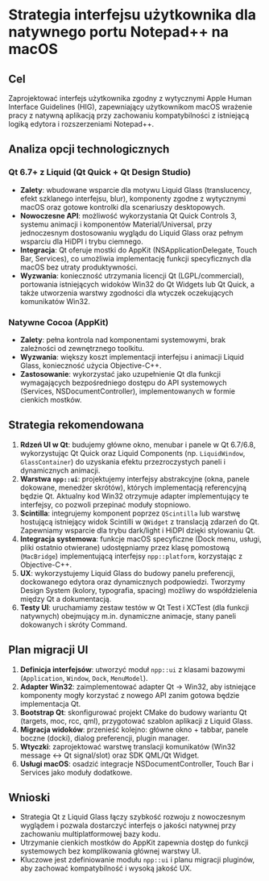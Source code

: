 # Strategia interfejsu użytkownika dla natywnego portu Notepad++ na macOS

## Cel
Zaprojektować interfejs użytkownika zgodny z wytycznymi Apple Human Interface Guidelines (HIG),
zapewniający użytkownikom macOS wrażenie pracy z natywną aplikacją przy zachowaniu kompatybilności
z istniejącą logiką edytora i rozszerzeniami Notepad++.

## Analiza opcji technologicznych

### Qt 6.7+ z Liquid (Qt Quick + Qt Design Studio)
- **Zalety**: wbudowane wsparcie dla motywu Liquid Glass (translucency, efekt szklanego interfejsu, blur),
  komponenty zgodne z wytycznymi macOS oraz gotowe kontrolki dla scenariuszy desktopowych.
- **Nowoczesne API**: możliwość wykorzystania Qt Quick Controls 3, systemu animacji i komponentów Material/Universal,
  przy jednoczesnym dostosowaniu wyglądu do Liquid Glass oraz pełnym wsparciu dla HiDPI i trybu ciemnego.
- **Integracja**: Qt oferuje mostki do AppKit (NSApplicationDelegate, Touch Bar, Services), co umożliwia implementację
  funkcji specyficznych dla macOS bez utraty produktywności.
- **Wyzwania**: konieczność utrzymania licencji Qt (LGPL/commercial), portowania istniejących widoków Win32 do Qt Widgets
  lub Qt Quick, a także utworzenia warstwy zgodności dla wtyczek oczekujących komunikatów Win32.

### Natywne Cocoa (AppKit)
- **Zalety**: pełna kontrola nad komponentami systemowymi, brak zależności od zewnętrznego toolkitu.
- **Wyzwania**: większy koszt implementacji interfejsu i animacji Liquid Glass, konieczność użycia Objective-C++.
- **Zastosowanie**: wykorzystać jako uzupełnienie Qt dla funkcji wymagających bezpośredniego dostępu do API systemowych
  (Services, NSDocumentController), implementowanych w formie cienkich mostków.

## Strategia rekomendowana
1. **Rdzeń UI w Qt**: budujemy główne okno, menubar i panele w Qt 6.7/6.8, wykorzystując Qt Quick oraz Liquid Components
   (np. `LiquidWindow`, `GlassContainer`) do uzyskania efektu przezroczystych paneli i dynamicznych animacji.
2. **Warstwa `npp::ui`**: projektujemy interfejsy abstrakcyjne (okna, panele dokowane, menedżer skrótów), których
   implementacją referencyjną będzie Qt. Aktualny kod Win32 otrzymuje adapter implementujący te interfejsy,
   co pozwoli przepinać moduły stopniowo.
3. **Scintilla**: integrujemy komponent poprzez `QScintilla` lub warstwę hostującą istniejący widok Scintilli w `QWidget`
   z translacją zdarzeń do Qt. Zapewniamy wsparcie dla trybu dark/light i HiDPI dzięki stylowaniu Qt.
4. **Integracja systemowa**: funkcje macOS specyficzne (Dock menu, usługi, pliki ostatnio otwierane) udostępniamy przez
   klasę pomostową (`MacBridge`) implementującą interfejsy `npp::platform`, korzystając z Objective-C++.
5. **UX**: wykorzystujemy Liquid Glass do budowy panelu preferencji, dockowanego edytora oraz dynamicznych podpowiedzi.
   Tworzymy Design System (kolory, typografia, spacing) możliwy do współdzielenia między Qt a dokumentacją.
6. **Testy UI**: uruchamiamy zestaw testów w Qt Test i XCTest (dla funkcji natywnych) obejmujący m.in. dynamiczne animacje,
   stany paneli dokowanych i skróty Command.

## Plan migracji UI
1. **Definicja interfejsów**: utworzyć moduł `npp::ui` z klasami bazowymi (`Application`, `Window`, `Dock`, `MenuModel`).
2. **Adapter Win32**: zaimplementować adapter Qt → Win32, aby istniejące komponenty mogły korzystać z nowego API
   zanim gotowa będzie implementacja Qt.
3. **Bootstrap Qt**: skonfigurować projekt CMake do budowy wariantu Qt (targets, moc, rcc, qml), przygotować szablon
   aplikacji z Liquid Glass.
4. **Migracja widoków**: przenieść kolejno: główne okno + tabbar, panele boczne (docki), dialog preferencji, plugin manager.
5. **Wtyczki**: zaprojektować warstwę translacji komunikatów (Win32 message ↔ Qt signal/slot) oraz SDK QML/Qt Widget.
6. **Usługi macOS**: osadzić integracje NSDocumentController, Touch Bar i Services jako moduły dodatkowe.

## Wnioski
- Strategia Qt z Liquid Glass łączy szybkość rozwoju z nowoczesnym wyglądem i pozwala dostarczyć interfejs
  o jakości natywnej przy zachowaniu multiplatformowej bazy kodu.
- Utrzymanie cienkich mostków do AppKit zapewnia dostęp do funkcji systemowych bez komplikowania głównej warstwy UI.
- Kluczowe jest zdefiniowanie modułu `npp::ui` i planu migracji pluginów, aby zachować kompatybilność i wysoką jakość UX.

